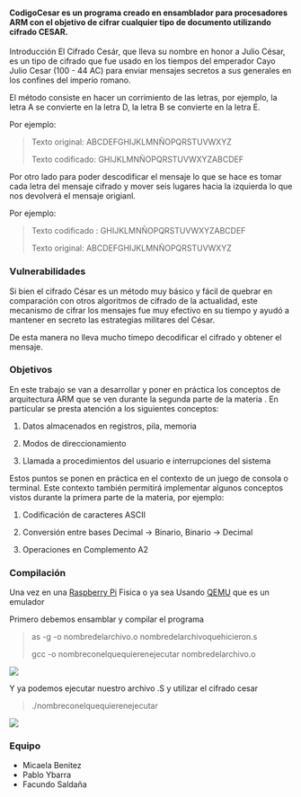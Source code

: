 #### CodigoCesar es un programa creado en ensamblador para procesadores ARM con el objetivo de cifrar cualquier tipo de documento utilizando cifrado CESAR.

Introducción El Cifrado Cesár, que lleva su nombre en honor a Julio César, es un tipo de cifrado que fue usado en los tiempos del emperador Cayo Julio Cesar (100 - 44 AC) para enviar mensajes secretos a sus generales en los confines del imperio romano.

El método consiste en hacer un corrimiento de las letras, por ejemplo, la letra A se convierte en la letra D, la letra B se convierte en la letra E.

Por ejemplo:

>Texto original:   ABCDEFGHIJKLMNÑOPQRSTUVWXYZ
>
>Texto codificado: GHIJKLMNÑOPQRSTUVWXYZABCDEF

Por otro lado para poder descodificar el mensaje lo que se hace es tomar cada letra del mensaje cifrado y mover seis lugares hacia la izquierda lo que nos devolverá el mensaje origianl.

Por ejemplo:

>Texto codificado :  GHIJKLMNÑOPQRSTUVWXYZABCDEF
>
>Texto original:     ABCDEFGHIJKLMNÑOPQRSTUVWXYZ

### Vulnerabilidades 
Si bien el cifrado César es un método muy básico y fácil de quebrar en comparación con otros algoritmos de cifrado de la actualidad, este mecanismo de cifrar los mensajes fue muy efectivo en su tiempo y ayudó a mantener en secreto las estrategias militares del César.

De esta manera no lleva mucho timepo decodificar el cifrado y obtener el mensaje.

### Objetivos
En este trabajo se van a desarrollar y poner en práctica los conceptos de arquitectura ARM que se ven durante la segunda parte de la materia . En particular se presta atención a los siguientes conceptos:

1. Datos almacenados en registros, pila, memoria

2. Modos de direccionamiento 

3. Llamada a procedimientos del usuario e interrupciones del sistema

Estos puntos se ponen en práctica en el contexto de un juego de consola o terminal. Este contexto también permitirá implementar algunos conceptos vistos durante la primera parte de la materia, por ejemplo:

1. Codificación de caracteres ASCII

2. Conversión entre bases Decimal -> Binario, Binario -> Decimal 

3. Operaciones en Complemento A2

### Compilación
Una vez en una [Raspberry Pi](https://duckduckgo.com/?q=Raspberry+pi+&t=newext&atb=v250-1&ia=web) Fisica o ya sea Usando [QEMU](https://www.qemu.org/) que es un emulador

Primero debemos ensamblar y compilar el programa 

> as -g -o nombredelarchivo.o nombredelarchivoquehicieron.s   
> 
> gcc -o nombreconelquequierenejecutar nombredelarchivo.o

![](/home/occ2g11/TPFinal/compilacionyenlazado.PNG)

Y ya podemos ejecutar nuestro archivo .S y utilizar el cifrado cesar

> ./nombreconelquequierenejecutar

![](/home/occ2g11/TPFinal/enfuncionamiento.PNG)

### Equipo
 + Micaela Benitez
 + Pablo Ybarra
 + Facundo Saldaña
 
 
